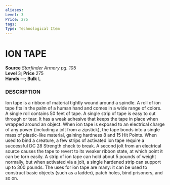 ```yaml
---
aliases: 
Level: 3 
Price: 275
tags: 
Type: Technological Item
---
```


# ION TAPE

**Source** _Starfinder Armory pg. 105_  
**Level** 3; **Price** 275  
**Hands** —; **Bulk** L

### DESCRIPTION

Ion tape is a ribbon of material tightly wound around a spindle. A roll of ion tape fits in the palm of a human hand and comes in a wide range of colors. A single roll contains 50 feet of tape. A single strip of tape is easy to cut through or tear. It has a weak adhesive that keeps the tape in place when wrapped around an object. When ion tape is exposed to an electrical charge of any power (including a jolt from a zipstick), the tape bonds into a single mass of plastic-like material, gaining hardness 8 and 15 Hit Points. When used to bind a creature, a few strips of activated ion tape require a successful DC 28 Strength check to break. A second jolt from an electrical source causes the tape to revert to its weaker ribbon state, at which point it can be torn easily. A strip of ion tape can hold about 5 pounds of weight normally, but when activated via a jolt, a single hardened strip can support up to 300 pounds. The uses for ion tape are many: it can be used to construct basic objects (such as a ladder), patch holes, bind prisoners, and so on.